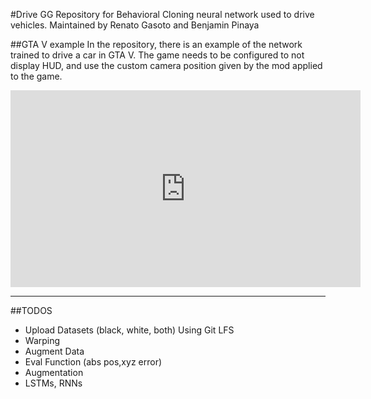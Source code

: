 #Drive GG
Repository for Behavioral Cloning neural network used to drive vehicles.
Maintained by Renato Gasoto and Benjamin Pinaya

##GTA V example
In the repository, there is an example of the network trained to drive a car in GTA V.
The game needs to be configured to not display HUD, and use the custom camera position given by the mod applied to the game.
<iframe width="560" height="315" src="https://www.youtube.com/embed/oYRaenDOeXs?rel=0&amp;controls=0&amp;showinfo=0" frameborder="0" allowfullscreen> </iframe>


---------

##TODOS

* Upload Datasets (black, white, both) Using Git LFS
* Warping
* Augment Data
* Eval Function (abs pos,xyz error)
* Augmentation
* LSTMs, RNNs
